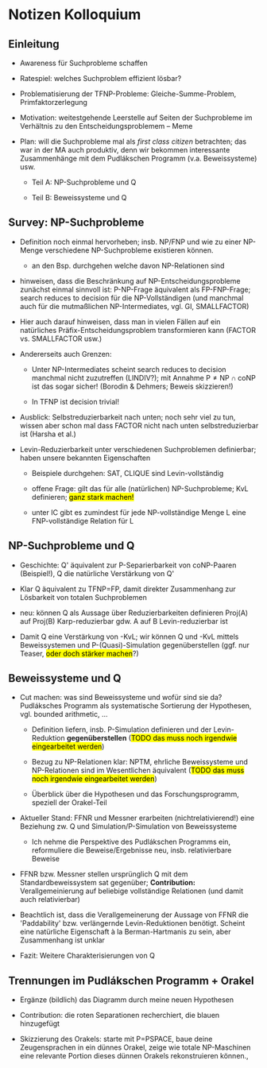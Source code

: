 # Notizen Kolloquium

## Einleitung

* Awareness für Suchprobleme schaffen

* Ratespiel: welches Suchproblem effizient lösbar?

* Problematisierung der TFNP-Probleme: Gleiche-Summe-Problem, Primfaktorzerlegung

* Motivation: weitestgehende Leerstelle auf Seiten der Suchprobleme im Verhältnis zu den Entscheidungsproblemem – Meme

* Plan: will die Suchprobleme mal als *first class citizen* betrachten; das war in der MA auch produktiv, denn wir bekommen interessante Zusammenhänge mit dem Pudlákschen Programm (v.a. Beweissysteme) usw.
  
  * Teil A: NP-Suchprobleme und Q
  
  * Teil B: Beweissysteme und Q

## Survey: NP-Suchprobleme

* Definition noch einmal hervorheben; insb. NP/FNP und wie zu einer NP-Menge verschiedene NP-Suchprobleme existieren können.
  
  * an den Bsp. durchgehen welche davon NP-Relationen sind

* hinweisen, dass die Beschränkung auf NP-Entscheidungsprobleme zunächst einmal sinnvoll ist: P-NP-Frage äquivalent als FP-FNP-Frage; search reduces to decision für die NP-Vollständigen (und manchmal auch für die mutmaßlichen NP-Intermediates, vgl. GI, SMALLFACTOR)

* Hier auch darauf hinweisen, dass man in vielen Fällen auf ein natürliches Präfix-Entscheidungsproblem transformieren kann (FACTOR vs. SMALLFACTOR usw.)

* Andererseits auch Grenzen:
  
  * Unter NP-Intermediates scheint search reduces to decision manchmal nicht zuzutreffen (LINDIV?); mit Annahme $\mathrm{P}\neq\mathrm{NP}\cap\mathrm{coNP}$ ist das sogar sicher! (Borodin & Dehmers; Beweis skizzieren!)
  
  * In TFNP ist decision trivial!

* Ausblick: Selbstreduzierbarkeit nach unten; noch sehr viel zu tun, wissen aber schon mal dass FACTOR nicht nach unten selbstreduzierbar ist (Harsha et al.) 

* Levin-Reduzierbarkeit unter verschiedenen Suchproblemen definierbar; haben unsere bekannten Eigenschaften
  
  * Beispiele durchgehen: SAT, CLIQUE sind Levin-vollständig
  
  * offene Frage: gilt das für alle (natürlichen) NP-Suchprobleme; KvL definieren; <mark>ganz stark machen!</mark>
  
  * unter IC gibt es zumindest für jede NP-vollständige Menge L eine FNP-vollständige Relation für L

## NP-Suchprobleme und Q

* Geschichte: Q' äquivalent zur P-Separierbarkeit von coNP-Paaren (Beispiel!), Q die natürliche Verstärkung von Q'

* Klar Q äquivalent zu TFNP=FP, damit direkter Zusammenhang zur Lösbarkeit von totalen Suchproblemen

* neu: können Q als Aussage über Reduzierbarkeiten definieren Proj(A) auf Proj(B) Karp-reduzierbar gdw. A auf B Levin-reduzierbar ist

* Damit Q eine Verstärkung von -KvL; wir können Q und -KvL mittels Beweissystemen und P-(Quasi)-Simulation gegenüberstellen (ggf. nur Teaser, <mark>oder doch stärker machen</mark>?)

## Beweissysteme und Q

* Cut machen: was sind Beweissysteme und wofür sind sie da? Pudláksches Programm als systematische Sortierung der Hypothesen, vgl. bounded arithmetic, ...
  
  * Definition liefern, insb. P-Simulation definieren und der Levin-Reduktion **gegenüberstellen** (<mark>TODO das muss noch irgendwie eingearbeitet werden</mark>)
  
  * Bezug zu NP-Relationen klar: NPTM, ehrliche Beweissysteme und NP-Relationen sind im Wesentlichen äquivalent (<mark>TODO das muss noch irgendwie eingearbeitet werden</mark>)
  
  * Überblick über die Hypothesen und das Forschungsprogramm, speziell der Orakel-Teil

* Aktueller Stand: FFNR und Messner erarbeiten (nichtrelativierend!) eine Beziehung zw. Q und Simulation/P-Simulation von Beweissysteme
  
  * Ich nehme die Perspektive des Pudlákschen Programms ein, reformuliere die Beweise/Ergebnisse neu, insb. relativierbare Beweise

* FFNR bzw. Messner stellen ursprünglich Q mit dem Standardbeweissystem sat gegenüber; **Contribution:** Verallgemeinierung auf beliebige vollständige Relationen (und damit auch relativierbar) 

* Beachtlich ist, dass die Verallgemeinerung der Aussage von FFNR die 'Paddability' bzw. verlängernde Levin-Reduktionen benötigt. Scheint eine natürliche Eigenschaft à la Berman-Hartmanis zu sein, aber Zusammenhang ist unklar

* Fazit: Weitere Charakterisierungen von Q

## Trennungen im Pudlákschen Programm + Orakel

* Ergänze (bildlich) das Diagramm durch meine neuen Hypothesen

* Contribution: die roten Separationen recherchiert, die blauen hinzugefügt

* Skizzierung des Orakels: starte mit P=PSPACE, baue deine Zeugensprachen in ein dünnes Orakel, zeige wie totale NP-Maschinen eine relevante Portion dieses dünnen Orakels rekonstruieren können.,
